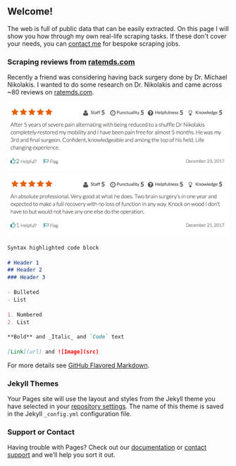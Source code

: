 ## Welcome!

The web is full of public data that can be easily extracted. On this page I will show you how through my own real-life scraping tasks. If these don't cover your needs, you can [contact me](mailto:hello@scrapeyscrape.com) for bespoke scraping jobs.


### Scraping reviews from [ratemds.com](ratemds.com)
Recently a friend was considering having back surgery done by Dr. Michael Nikolakis. I wanted to do some research on Dr. Nikolakis and came across ~80 reviews on [ratemds.com](https://www.ratemds.com/doctor-ratings/958209/Dr-Michael-Nikolakis-New+Westminster-BC.html).

![ratemds_reviews](./img/ratemds_reviews.jpg)

```markdown
Syntax highlighted code block

# Header 1
## Header 2
### Header 3

- Bulleted
- List

1. Numbered
2. List

**Bold** and _Italic_ and `Code` text

[Link](url) and ![Image](src)
```

For more details see [GitHub Flavored Markdown](https://guides.github.com/features/mastering-markdown/).

### Jekyll Themes

Your Pages site will use the layout and styles from the Jekyll theme you have selected in your [repository settings](https://github.com/scrapeyscrape/scrapeyscrape.github.io/settings). The name of this theme is saved in the Jekyll `_config.yml` configuration file.

### Support or Contact

Having trouble with Pages? Check out our [documentation](https://docs.github.com/categories/github-pages-basics/) or [contact support](https://github.com/contact) and we’ll help you sort it out.
